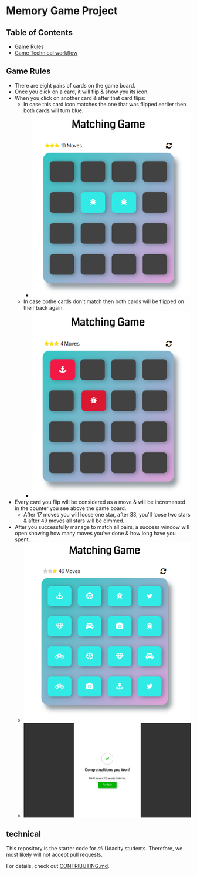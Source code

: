# Memory Game Project

## Table of Contents

* [Game Rules](#game_rules)
* [Game Technical workflow](#technical)

## Game Rules

* There are eight pairs of cards on the game board.
* Once you click on a card, it will flip & show you its icon.
* When you click on another card & after that card flips:
	* In case this card icon matches the one that was flipped earlier then both cards will turn blue.
		* ![Correct match](./img/correct_move.png)
	* In case bothe cards don't match then both cards will be flipped on their back again.
		* ![Wrong match](./img/wrong_move.png)
* Every card you flip will be considered as a move & will be incremented in the counter you see above the game board.
	* After 17 moves you will loose one star, after 33, you'll loose two stars & after 49 moves all stars will be dimmed.
* After you successfully manage to match all pairs, a success window will open showing how many moves you've done & how long have you spent.
	* ![Completed Game](./img/complete.png)
	* ![Success Message](./img/success.png)

## technical

This repository is the starter code for _all_ Udacity students. Therefore, we most likely will not accept pull requests.

For details, check out [CONTRIBUTING.md](CONTRIBUTING.md).
